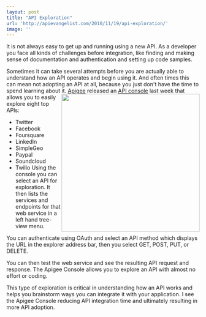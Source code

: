 ```yaml
---
layout: post
title: "API Exploration"
url: 'http://apievangelist.com/2010/11/19/api-exploration/'
image: ''
---
```


It is not always easy to get up and running using a new API. As a developer you face all kinds of challenges before integration, like finding and making sense of documentation and authentication and setting up code samples.

Sometimes it can take several attempts before you are actually able to understand how an API operates and begin using it. And often times this can mean not adopting an API at all, because you just don't have the time to spend learning about it. [<img src="http://kinlane-productions.s3.amazonaws.com/api-evangelist/apigee-api-console.jpg" alt="" width="360" align="right" />][1] [Apigee][2] released an [API console][1] last week that allows you to easily explore eight top APIs:

  * Twitter
  * Facebook
  * Foursquare
  * LinkedIn
  * SimpleGeo
  * Paypal
  * Soundcloud
  * Twilio
Using the console you can select an API for exploration. It then lists the services and endpoints for that web service in a left hand tree-view menu.

You can authenticate using OAuth and select an API method which displays the URL in the explorer address bar, then you select GET, POST, PUT, or DELETE.

You can then test the web service and see the resulting API request and response. The Apigee Console allows you to explore an API with almost no effort or coding.

This type of exploration is critical in understanding how an API works and helps you brainstorm ways you can integrate it with your application. I see the Apigee Console reducing API integration time and ultimately resulting in more API adoption.

   [1]: http://app.apigee.com/console/
   [2]: http://www.apigee.com
